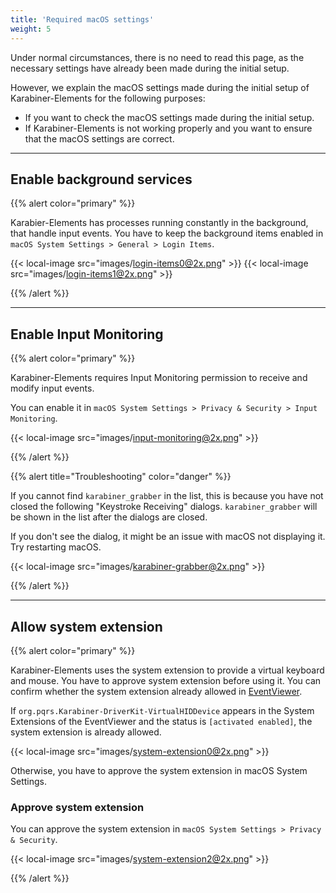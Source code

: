 ```yaml
---
title: 'Required macOS settings'
weight: 5
---
```


Under normal circumstances, there is no need to read this page, as the necessary settings have already been made during the initial setup.

However, we explain the macOS settings made during the initial setup of Karabiner-Elements for the following purposes:

-   If you want to check the macOS settings made during the initial setup.
-   If Karabiner-Elements is not working properly and you want to ensure that the macOS settings are correct.

---

## Enable background services

{{% alert color="primary" %}}

Karabier-Elements has processes running constantly in the background, that handle input events.
You have to keep the background items enabled in `macOS System Settings > General > Login Items`.

{{< local-image src="images/login-items0@2x.png" >}}
{{< local-image src="images/login-items1@2x.png" >}}

{{% /alert %}}

---

## Enable Input Monitoring

{{% alert color="primary" %}}

Karabiner-Elements requires Input Monitoring permission to receive and modify input events.

You can enable it in `macOS System Settings > Privacy & Security > Input Monitoring`.

{{< local-image src="images/input-monitoring@2x.png" >}}

{{% /alert %}}

{{% alert title="Troubleshooting" color="danger" %}}

If you cannot find `karabiner_grabber` in the list, this is because you have not closed the following "Keystroke Receiving" dialogs.
`karabiner_grabber` will be shown in the list after the dialogs are closed.

If you don't see the dialog, it might be an issue with macOS not displaying it. Try restarting macOS.​

{{< local-image src="images/karabiner-grabber@2x.png" >}}

{{% /alert %}}

---

## Allow system extension

{{% alert color="primary" %}}

Karabiner-Elements uses the system extension to provide a virtual keyboard and mouse.
You have to approve system extension before using it.
You can confirm whether the system extension already allowed in [EventViewer](/docs/manual/operation/eventviewer/).

If `org.pqrs.Karabiner-DriverKit-VirtualHIDDevice` appears in the System Extensions of the EventViewer and the status is `[activated enabled]`, the system extension is already allowed.

{{< local-image src="images/system-extension0@2x.png" >}}

Otherwise, you have to approve the system extension in macOS System Settings.

### Approve system extension

You can approve the system extension in `macOS System Settings > Privacy & Security`.

{{< local-image src="images/system-extension2@2x.png" >}}

{{% /alert %}}
